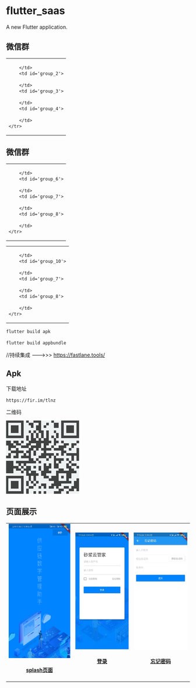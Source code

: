 # flutter_saas

A new Flutter application.

## 微信群

<table id='wechat_group1'>
 <tr>
        <td id='group_1'>
          
        </td>
        <td id='group_2'>
          
        </td>
        <td id='group_3'>
         
        </td>
        <td id='group_4'>
          
        </td>
    </tr>
</table>

## 微信群

<table id='wechat_group2'>
 	<tr>
        <td id='group_5'>
           
        </td>
        <td id='group_6'>
           
        </td>
        <td id='group_7'>
          
        </td>
        <td id='group_8'>
          
        </td>
	</tr>
	   
</table>


<table id='wechat_group3'>
 	<tr>
        <td id='group_9'>
           
        </td>
        <td id='group_10'>
           
        </td>
        <td id='group_7'>
          
        </td>
        <td id='group_8'>
           
        </td>
	</tr>
	   
</table>


```cmd
flutter build apk
```


```cmd
flutter build appbundle
```

//持续集成 --->>> https://fastlane.tools/


## Apk

下载地址
```
https://fir.im/tlnz
```

二维码

<img src='https://github.com/ChinaVolvocars/flutter_saas/blob/master/github/apk.png?size=140'>


## 页面展示

<table id='flutter-sass'>
	<tr>
		<td id='splash_page'>
			<a href='https://github.com/ChinaVolvocars/flutter_saas/blob/master/lib/view/splash_page.dart'>
				<img src='https://github.com/ChinaVolvocars/flutter_saas/blob/master/github/splash.png?size=140'>
			</a>
			<h4 align='center'><a href='https://github.com/ChinaVolvocars/flutter_saas/blob/master/lib/view/splash_page.dart'>splash页面</a></h4>
		</td>
		<td id='login_page'>
			<a href='https://github.com/ChinaVolvocars/flutter_saas/blob/master/lib/view/login_page.dart'>
				<img src="https://github.com/ChinaVolvocars/flutter_saas/blob/master/github/login_page.png?size=140">
			</a>
			<h4 align='center'><a href='https://github.com/ChinaVolvocars/flutter_saas/blob/master/lib/view/login_page.dart'>登录</a></h4>
		</td>
		<td id='forget_password_page'>
			<a href='https://github.com/ChinaVolvocars/flutter_saas/blob/master/lib/view/forget_password_page.dart'>
				<img src="https://github.com/ChinaVolvocars/flutter_saas/blob/master/github/forget_password_page.png?size=140">
			</a>
			<h4 align='center'><a href='https://github.com/ChinaVolvocars/flutter_saas/blob/master/lib/view/forget_password_page.dart'>忘记密码</a></h4>
		</td>
	</tr>
</table>
